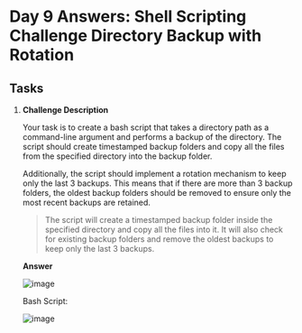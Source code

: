 # Day 9 Answers: Shell Scripting Challenge Directory Backup with Rotation

## Tasks

1. **Challenge Description**

      Your task is to create a bash script that takes a directory path as a command-line argument and performs a backup of the directory. The script should create timestamped backup folders and copy all the files from the specified directory into the backup folder.

      Additionally, the script should implement a rotation mechanism to keep only the last 3 backups. This means that if there are more than 3 backup folders, the oldest backup folders should be removed to ensure only the most recent backups are retained.

      > The script will create a timestamped backup folder inside the specified directory and copy all the files into it. It will also check for existing backup folders and remove the oldest backups to keep only the last 3 backups.

   **Answer**

   ![image](https://github.com/Bhavin213/90DaysOfDevOps/blob/master/2024/day09/image/task1.png)

   Bash Script:
   
   ![image](https://github.com/Bhavin213/90DaysOfDevOps/blob/master/2024/day09/image/task1-2.png)   
